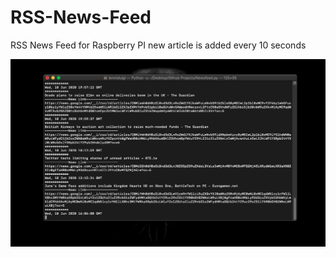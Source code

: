 # RSS-News-Feed
RSS News Feed for Raspberry PI new article is added every 10 seconds

![](NewFeed.JPG)
